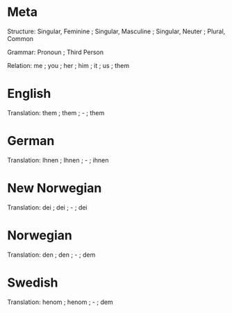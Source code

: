Meta
====

Structure: Singular, Feminine ; Singular, Masculine ; Singular, Neuter ; Plural, Common

Grammar:   Pronoun ; Third Person

Relation:  me ; you ; her ; him ; it ; us ; them



English
=======

Translation: them ; them ; - ; them



German
======

Translation: Ihnen ; Ihnen ; - ; ihnen



New Norwegian
=============

Translation: dei ; dei ; - ; dei



Norwegian
=========

Translation: den ; den ; - ; dem



Swedish
=======

Translation: henom ; henom ; - ; dem
